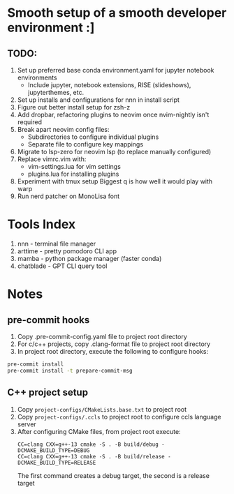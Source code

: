 # Smooth setup of a smooth developer environment :]

## TODO:

1. Set up preferred base conda environment.yaml for jupyter notebook environments
    - Include jupyter, notebook extensions, RISE (slideshows), jupyterthemes, etc.
2. Set up installs and configurations for nnn in install script
3. Figure out better install setup for zsh-z
4. Add dropbar, refactoring plugins to neovim once nvim-nightly isn't required
5. Break apart neovim config files:
    - Subdirectories to configure individual plugins
    - Separate file to configure key mappings
6. Migrate to lsp-zero for neovim lsp (to replace manually configured)
7. Replace vimrc.vim with:
    - vim-settings.lua for vim settings
    - plugins.lua for installing plugins
8. Experiment with tmux setup
    Biggest q is how well it would play with warp
9. Run nerd patcher on MonoLisa font

# Tools Index

1. nnn - terminal file manager
2. arttime - pretty pomodoro CLI app
3. mamba - python package manager (faster conda)
4. chatblade - GPT CLI query tool

# Notes

## pre-commit hooks
1. Copy .pre-commit-config.yaml file to project root directory
2. For c/c++ projects, copy .clang-format file to project root directory
3. In project root directory, execute the following to configure hooks:

```bash
pre-commit install
pre-commit install -t prepare-commit-msg
```

## C++ project setup
1. Copy `project-configs/CMakeLists.base.txt` to project root
2. Copy `project-configs/.ccls` to project root to configure ccls language server
3. After configuring CMake files, from project root execute:
    ```
    CC=clang CXX=g++-13 cmake -S . -B build/debug -DCMAKE_BUILD_TYPE=DEBUG
    CC=clang CXX=g++-13 cmake -S . -B build/release -DCMAKE_BUILD_TYPE=RELEASE
    ```
    The first command creates a debug target, the second is a release target
